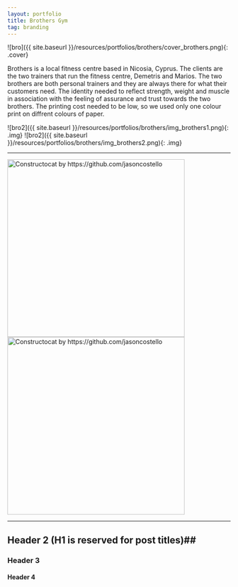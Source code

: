 ```yaml
---
layout: portfolio
title: Brothers Gym
tag: branding
---
```

![bro]({{ site.baseurl }}/resources/portfolios/brothers/cover_brothers.png){: .cover}

Brothers is a local fitness centre based in Nicosia, Cyprus. The clients are the two trainers that run the fitness
centre, Demetris and Marios. The two brothers are both personal trainers and they are always there for what their
customers need. The identity needed to reflect strength, weight and muscle in association with the feeling of assurance
and trust towards the two brothers. The printing cost needed to be low, so we used only one colour print on diffrent
colours of paper.

![bro2]({{ site.baseurl }}/resources/portfolios/brothers/img_brothers1.png){: .img}
![bro2]({{ site.baseurl }}/resources/portfolios/brothers/img_brothers2.png){: .img}

----

<div class="gallery">
  <img src="{{ site.baseurl }}/images/404.jpg" alt="Constructocat by https://github.com/jasoncostello" style="width: 400px;"/>
  <img src="{{ site.baseurl }}/images/404.jpg" alt="Constructocat by https://github.com/jasoncostello" style="width: 400px;"/>
<div/>

----

## Header 2 (H1 is reserved for post titles)##

### Header 3

#### Header 4